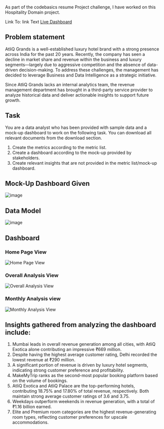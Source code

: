 As part of the codebasics resume Project challenge, I have worked on this Hospitality Domain project.

Link To: link Text [Live Dashboard](https://app.powerbi.com/groups/b79ed17a-6225-4840-b801-2265c592f13d/reports/f399e0dc-245c-43fc-bd8d-11717685fd9e/9dc29bcf26086c1bb197?experience=power-bi)

## Problem statement
AtliQ Grands is a well-established luxury hotel brand with a strong presence across India for the past 20 years. Recently, the company has seen a decline in market share and revenue within the business and luxury segments—largely due to aggressive competition and the absence of data-driven decision-making.
To address these challenges, the management has decided to leverage Business and Data Intelligence as a strategic initiative.

Since AtliQ Grands lacks an internal analytics team, the revenue management department has brought in a third-party service provider to analyze historical data and deliver actionable insights to support future growth.

## Task
You are a data analyst who has been provided with sample data and a mock-up dashboard to work on the following task. You can download all relevant documents from the download section.

1. Create the metrics according to the metric list.
2. Create a dashboard according to the mock-up provided by stakeholders.
3. Create relevant insights that are not provided in the metric list/mock-up dashboard.

## Mock-Up Dashboard Given
![image](https://github.com/user-attachments/assets/2dba188d-3f18-45a2-acd0-5748b33e8eeb)

## Data Model
![image](https://github.com/user-attachments/assets/763246d5-a83b-429b-8300-b87234e422ce)

## Dashboard
### Home Page View
![Home Page View](https://github.com/user-attachments/assets/2320b6ab-38a0-47c6-8329-1981544c1316)

### Overall Analysis View
![Overall Analysis View](https://github.com/user-attachments/assets/dae864e3-75a6-4b93-be02-0bac129f77d1)

### Monthly Analysis view
![Monthly Analysis View](https://github.com/user-attachments/assets/e879cd0d-a0cc-4a2e-9ef4-32a8bc115fd7)

## Insights gathered from analyzing the dashboard include:
1. Mumbai leads in overall revenue generation among all cities, with AtliQ Exotica alone contributing an impressive ₹669 million.
2. Despite having the highest average customer rating, Delhi recorded the lowest revenue at ₹290 million.
3. A significant portion of revenue is driven by luxury hotel segments, indicating strong customer preference and profitability.
4. MakeMyTrip ranks as the second-most popular booking platform based on the volume of bookings.
5. AtliQ Exotica and AtliQ Palace are the top-performing hotels, contributing 18.75% and 17.80% of total revenue, respectively. Both maintain strong average customer ratings of 3.6 and 3.75.
6. Weekdays outperform weekends in revenue generation, with a total of ₹1.16 billion earned.
7. Elite and Premium room categories are the highest revenue-generating room types, reflecting customer preferences for upscale accommodations.





